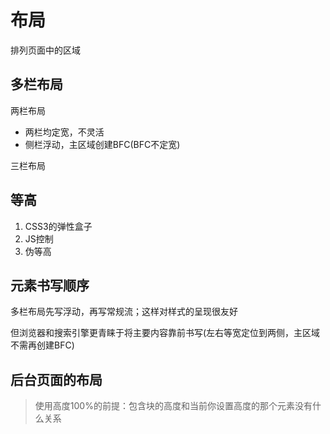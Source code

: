 # 布局

排列页面中的区域

## 多栏布局

两栏布局

- 两栏均定宽，不灵活
- 侧栏浮动，主区域创建BFC(BFC不定宽)

三栏布局

## 等高

1. CSS3的弹性盒子
2. JS控制
3. 伪等高

## 元素书写顺序

多栏布局先写浮动，再写常规流；这样对样式的呈现很友好

但浏览器和搜索引擎更青睐于将主要内容靠前书写(左右等宽定位到两侧，主区域不需再创建BFC)

## 后台页面的布局 

> 使用高度100%的前提：包含块的高度和当前你设置高度的那个元素没有什么关系